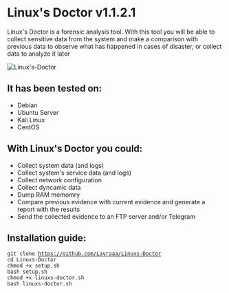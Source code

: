 # Linux's Doctor v1.1.2.1
Linux's Doctor is a forensic analysis tool. With this tool you will be able to collect sensitive data from the system and make a comparison with previous data to observe what has happened in cases of disaster, or collect data to analyze it later

![Linux's-Doctor](https://user-images.githubusercontent.com/107069518/213184100-220586df-9769-4eb6-813c-c7d4cdb4417f.png)

## It has been tested on:
- Debian
- Ubuntu Server
- Kali Linux
- CentOS

## With Linux's Doctor you could:
- Collect system data (and logs)
- Collect system's service data (and logs)
- Collect network configuration
- Collect dyncamic data
- Dump RAM memomry
- Compare previous evidence with current evidence and generate a report with the results
- Send the collected evidence to an FTP server and/or Telegram

## Installation guide:

<code>git clone https://github.com/Layraaa/Linuxs-Doctor</code>    
<code>cd Linuxs-Doctor</code>    
<code>chmod +x setup.sh</code>    
<code>bash setup.sh</code>    
<code>chmod +x linuxs-doctor.sh</code>    
<code>bash linuxs-doctor.sh</code>    
